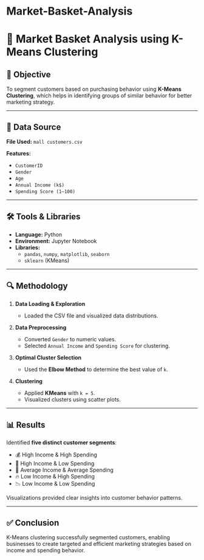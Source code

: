# Market-Basket-Analysis

# 🛒 Market Basket Analysis using K-Means Clustering

## 📌 Objective
To segment customers based on purchasing behavior using **K-Means Clustering**, which helps in identifying groups of similar behavior for better marketing strategy.

---

## 📁 Data Source
**File Used:** `mall customers.csv`

**Features:**
- `CustomerID`
- `Gender`
- `Age`
- `Annual Income (k$)`
- `Spending Score (1–100)`

---

## 🛠️ Tools & Libraries
- **Language:** Python  
- **Environment:** Jupyter Notebook  
- **Libraries:**
  - `pandas`, `numpy`, `matplotlib`, `seaborn`
  - `sklearn` (KMeans)

---

## 🔍 Methodology

1. **Data Loading & Exploration**
   - Loaded the CSV file and visualized data distributions.

2. **Data Preprocessing**
   - Converted `Gender` to numeric values.
   - Selected `Annual Income` and `Spending Score` for clustering.

3. **Optimal Cluster Selection**
   - Used the **Elbow Method** to determine the best value of `k`.

4. **Clustering**
   - Applied **KMeans** with `k = 5`.
   - Visualized clusters using scatter plots.

---

## 📊 Results

Identified **five distinct customer segments**:
- 💰 High Income & High Spending
- 💸 High Income & Low Spending
- 🧍 Average Income & Average Spending
- 🔥 Low Income & High Spending
- 📉 Low Income & Low Spending

Visualizations provided clear insights into customer behavior patterns.

---

## ✅ Conclusion
K-Means clustering successfully segmented customers, enabling businesses to create targeted and efficient marketing strategies based on income and spending behavior.

